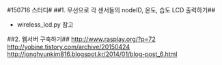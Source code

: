 #150716 스터디#
##1. 무선으로 각 센서들의 nodeID, 온도, 습도 LCD 출력하기##
- wireless_lcd.py 참고

##2. 웹서버 구축하기##
http://www.rasplay.org/?p=72
http://yobine.tistory.com/archive/20150424
http://jonghyunkim816.blogspot.kr/2014/01/blog-post_6.html

